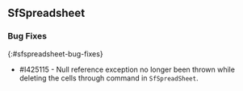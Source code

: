 ## SfSpreadsheet

### Bug Fixes
{:#sfspreadsheet-bug-fixes}
* \#I425115 - Null reference exception no longer been thrown while deleting the cells through command in `SfSpreadSheet`.
